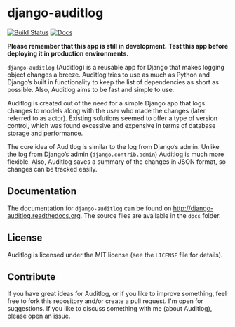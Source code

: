 django-auditlog
===============

[![Build Status](https://travis-ci.org/jjkester/django-auditlog.svg?branch=master)](https://travis-ci.org/jjkester/django-auditlog)
[![Docs](https://readthedocs.org/projects/django-auditlog/badge/?version=latest)](http://django-auditlog.readthedocs.org/en/latest/?badge=latest)

**Please remember that this app is still in development.**
**Test this app before deploying it in production environments.**

```django-auditlog``` (Auditlog) is a reusable app for Django that makes logging object changes a breeze. Auditlog tries to use as much as Python and Django’s built in functionality to keep the list of dependencies as short as possible. Also, Auditlog aims to be fast and simple to use.

Auditlog is created out of the need for a simple Django app that logs changes to models along with the user who made the changes (later referred to as actor). Existing solutions seemed to offer a type of version control, which was found excessive and expensive in terms of database storage and performance.

The core idea of Auditlog is similar to the log from Django’s admin. Unlike the log from Django’s admin (```django.contrib.admin```) Auditlog is much more flexible. Also, Auditlog saves a summary of the changes in JSON format, so changes can be tracked easily.

Documentation
-------------

The documentation for ```django-auditlog``` can be found on http://django-auditlog.readthedocs.org. The source files are available in the ```docs``` folder.

License
-------

Auditlog is licensed under the MIT license (see the ```LICENSE``` file for details).

Contribute
----------

If you have great ideas for Auditlog, or if you like to improve something, feel free to fork this repository and/or create a pull request. I'm open for suggestions. If you like to discuss something with me (about Auditlog), please open an issue.
